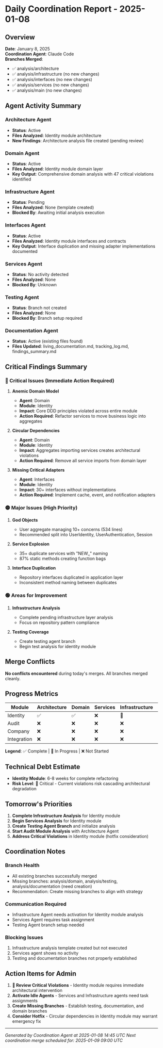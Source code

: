 # Daily Coordination Report - 2025-01-08

## Overview

**Date**: January 8, 2025  
**Coordination Agent**: Claude Code  
**Branches Merged**: 
- ✅ analysis/architecture
- ✅ analysis/infrastructure (no new changes)
- ✅ analysis/interfaces (no new changes)
- ✅ analysis/services (no new changes)
- ✅ analysis/main (no new changes)

## Agent Activity Summary

### Architecture Agent
- **Status**: Active
- **Files Analyzed**: Identity module architecture
- **New Findings**: Architecture analysis file created (pending review)

### Domain Agent
- **Status**: Active
- **Files Analyzed**: Identity module domain layer
- **Key Output**: Comprehensive domain analysis with 47 critical violations identified

### Infrastructure Agent
- **Status**: Pending
- **Files Analyzed**: None (template created)
- **Blocked By**: Awaiting initial analysis execution

### Interfaces Agent
- **Status**: Active
- **Files Analyzed**: Identity module interfaces and contracts
- **Key Output**: Interface duplication and missing adapter implementations documented

### Services Agent
- **Status**: No activity detected
- **Files Analyzed**: None
- **Blocked By**: Unknown

### Testing Agent
- **Status**: Branch not created
- **Files Analyzed**: None
- **Blocked By**: Branch setup required

### Documentation Agent
- **Status**: Active (existing files found)
- **Files Updated**: living_documentation.md, tracking_log.md, findings_summary.md

## Critical Findings Summary

### 🔴 Critical Issues (Immediate Action Required)

1. **Anemic Domain Model**
   - **Agent**: Domain
   - **Module**: Identity
   - **Impact**: Core DDD principles violated across entire module
   - **Action Required**: Refactor services to move business logic into aggregates

2. **Circular Dependencies**
   - **Agent**: Domain
   - **Module**: Identity
   - **Impact**: Aggregates importing services creates architectural violations
   - **Action Required**: Remove all service imports from domain layer

3. **Missing Critical Adapters**
   - **Agent**: Interfaces
   - **Module**: Identity
   - **Impact**: 30+ interfaces without implementations
   - **Action Required**: Implement cache, event, and notification adapters

### 🟡 Major Issues (High Priority)

1. **God Objects**
   - User aggregate managing 10+ concerns (534 lines)
   - Recommended split into UserIdentity, UserAuthentication, Session

2. **Service Explosion**
   - 35+ duplicate services with "NEW_" naming
   - 87% static methods creating function bags

3. **Interface Duplication**
   - Repository interfaces duplicated in application layer
   - Inconsistent method naming between duplicates

### 🟢 Areas for Improvement

1. **Infrastructure Analysis**
   - Complete pending infrastructure layer analysis
   - Focus on repository pattern compliance

2. **Testing Coverage**
   - Create testing agent branch
   - Begin test analysis for identity module

## Merge Conflicts

**No conflicts encountered** during today's merges. All branches merged cleanly.

## Progress Metrics

| Module | Architecture | Domain | Services | Infrastructure | Interfaces | Testing | Documentation |
|--------|-------------|---------|----------|----------------|------------|---------|---------------|
| Identity | ✅ | ✅ | ❌ | 🔄 | ✅ | ❌ | 🔄 |
| Audit | ❌ | ❌ | ❌ | ❌ | ❌ | ❌ | ❌ |
| Company | ❌ | ❌ | ❌ | ❌ | ❌ | ❌ | ❌ |
| Integration | ❌ | ❌ | ❌ | ❌ | ❌ | ❌ | ❌ |

**Legend**: ✅ Complete | 🔄 In Progress | ❌ Not Started

## Technical Debt Estimate

- **Identity Module**: 6-8 weeks for complete refactoring
- **Risk Level**: 🔴 Critical - Current violations risk cascading architectural degradation

## Tomorrow's Priorities

1. **Complete Infrastructure Analysis** for Identity module
2. **Begin Services Analysis** for Identity module  
3. **Create Testing Agent Branch** and initialize analysis
4. **Start Audit Module Analysis** with Architecture Agent
5. **Address Critical Violations** in Identity module (hotfix consideration)

## Coordination Notes

### Branch Health
- All existing branches successfully merged
- Missing branches: analysis/domain, analysis/testing, analysis/documentation (need creation)
- Recommendation: Create missing branches to align with strategy

### Communication Required
- Infrastructure Agent needs activation for Identity module analysis
- Services Agent requires task assignment
- Testing Agent branch setup needed

### Blocking Issues
1. Infrastructure analysis template created but not executed
2. Services agent shows no activity
3. Testing and documentation branches not properly established

## Action Items for Admin

1. **🚨 Review Critical Violations** - Identity module requires immediate architectural intervention
2. **Activate Idle Agents** - Services and Infrastructure agents need task assignments
3. **Create Missing Branches** - Establish testing, documentation, and domain branches
4. **Consider Hotfix** - Circular dependencies in Identity module may warrant emergency fix

---

*Generated by Coordination Agent at 2025-01-08 14:45 UTC*
*Next coordination merge scheduled for: 2025-01-09 09:00 UTC*